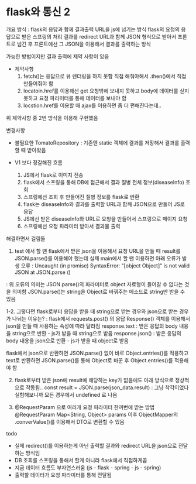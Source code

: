 # flask와 통신 2

개요
방식 : flask의 응답과 함께 결과출력 URL을 js에 넘기는 방식
flask의 요청의 응답으로 받은 스프링의 처리 결과를 redirect URL과 함께 JSON 형식으로 받아서 프론트로 넘긴 후 프론트에선 그 JSON을 이용해서 결과를 출력하는 방식

가능한 방법이지만 결과 출력에 제약 사항이 있음
- 제약사항
  1. fetch()는 응답으로 뷰 렌더링을 하지 못함 직접 해줘야해서 .then()에서 직접 만들어줘야 함
  2. locatoin.href를 이용해선 get 요청밖에 보내지 못하고 body에 데이터를 싣지 못하고 요청 파라미터를 통해 데이터를 보내야 함
  3. locstion.href를 이용할 때 ajax를 이용하면 좀 더 편해진다는데..

위 제약사항 중 2번 방식을 이용해 구현했음

변경사항
- 불필요한 TomatoRepository : 기존엔 static 객체에 결과를 저장해서 결과를 출력할 때 받아왔음

- V1 보다 정갈해진 흐름
  1. JS에서 flask로 이미지 전송 
  2. flask에서 스프링을 통해 DB에 접근해서 결과 질병 전체 정보(diseaseInfo) 조회
  3. 스프링에선 조회 후 만들어진 질병 정보를 flask로 반환
  4. flask는 diseaseInfo와 결과를 출력할 URL과 함께 JSON으로 만들어 JS로 응답
  5. JS에선 받은 diseaseInfo와 URL로 요청을 만들어서 스프링으로 페이지 요청
  6. 스프링에선 요청 파라미터 받아서 결과물 출력

해결하면서 걸림돌
  1. test 에서 할 땐 flask에서 받은 json을 이용해서 요청 URL을 만들 때 result를 JSON.parse()를 이용해야 했는데 실제 main에서 할 땐 이용하면 아래 오류가 발생
오류 : Uncaught (in promise) SyntaxError: "[object Object]" is not valid JSON at JSON.parse (<anonymous>)

: 위 오류의 의미는 JSON.parse()의 파라미터로 object 자료형이 들어갈 수 없다는 것을 의미함 JSON.parse()는 string을 Object로 바꿔주는 메소드로 string만 받을 수 있음

  1-2. 그렇다면 flask로부터 응답을 받을 때 string으로 받는 경우와 json으로 받는 경우가 나뉘는 이유는? 
: flask에서 requests.post() 의 응답 Response() 객체를 이용해서 json을 만들 때 사용하는 속성에 따라 달라짐
response.text : 받은 응답의 body 내용을 string으로 반환 - js가 받을 때 string으로 받음
response.json() : 받은 응답의 body 내용을 json으로 반환 - js가 받을 때 object로 받음

flask에서 json으로 반환하면 JSON.parse() 없이 바로 Object.entries()를 적용하고
text로 반환하면 JSON.parse()를 통해 Object로 바꾼 후 Object.entries()를 적용해야 함


  2. flask로부터 받은 json에 result에 해당하는 key가 없음에도 아래 방식으로 정상적으로 작동됨..
const result = JSON.parse(json_data.result)
: 그냥 착각이었다 실험해보니까 모든 경우에서 undefined 로 나옴

  3. @RequestParam 으로 여러개 요청 파라미터 한꺼번에 받는 방법
@RequestParam Map<String, Object> params
이후 ObjectMapper의 .converValue()를 이용해서 DTO로 변환할 수 있음


todo
- 실제 redirect()를 이용하는게 아닌 출력할 결과와 redirect URL을 json으로 전달하는 방식임
- DB 조회를 스프링을 통해서 할게 아니라 flask에서 직접하게끔
- 지금 데이터 흐름도 부자연스러움 (js - flask - spring - js - spring)
- 출력할 데이터가 요청 파라미터를 통해 전달됨
